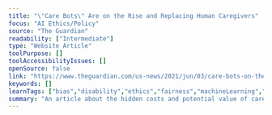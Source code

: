 ```yaml
---
title: "\"Care Bots\" Are on the Rise and Replacing Human Caregivers"
focus: "AI Ethics/Policy"
source: "The Guardian"
readability: ["Intermediate"]
type: "Website Article"
toolPurpose: []
toolAccessibilityIssues: []
openSource: false
link: "https://www.theguardian.com/us-news/2021/jun/03/care-bots-on-the-rise-elder-care"
keywords: []
learnTags: ["bias","disability","ethics","fairness","machineLearning","trust"]
summary: "An article about the hidden costs and potential value of care tech in the development of widespread support systems for those who need them. "
---
```


